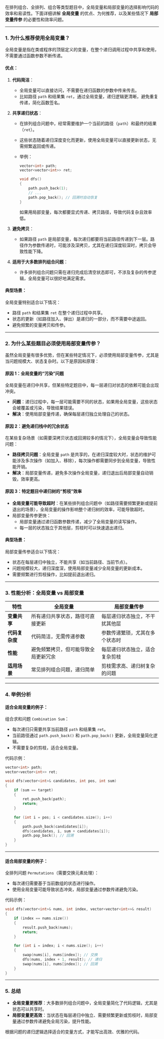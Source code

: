 在排列组合、全排列、组合等类型题目中，全局变量和局部变量的选择影响代码的效率和易读性。下面详细讲解 **全局变量** 的优点、为何推荐，以及某些情况下 **局部变量传参** 的必要性和效率问题。

------

### 1. **为什么推荐使用全局变量？**

全局变量是指在类或程序的顶层定义的变量，在整个递归调用过程中共享和使用，不需要通过函数参数不断传递。

#### **优点**：

1. **代码简洁**：

   - 全局变量可以直接访问，不需要在递归函数的参数中传来传去。
   - 比如路径 `path` 和结果集 `ret`，通过全局变量，递归逻辑更清晰，避免重复传递，简化函数签名。

2. **共享递归状态**：

   - 在排列组合问题中，经常需要维护一个当前的路径（`path`）和最终的结果（`ret`）。

   - 这些状态随着递归深度变化而更新，使用全局变量可以直接更新状态，无需频繁返回或传递。

   - 举例：

     ```cpp
     vector<int> path;
     vector<vector<int>> ret;
     
     void dfs()
     {
         path.push_back(1);
         // ...
         path.pop_back(); // 回溯时自动恢复
     }
     ```

     如果用局部变量，每次都要显式传递、拷贝路径，导致代码复杂且效率低。

3. **避免拷贝**：

   - 如果路径 `path` 是局部变量，每次递归都要将当前路径传递到下一层。路径作为参数传递时，可能涉及深拷贝，尤其在递归深度较深时，拷贝会导致性能下降。

4. **适用于大多数排列组合问题**：

   - 许多排列组合问题只需在递归完成后清空状态即可，不涉及复杂的传参逻辑，全局变量可以很好地满足需求。

#### **典型场景**：

全局变量特别适合以下情况：

- 路径 `path` 和结果集 `ret` 在整个递归过程中共享。
- 状态的更新（如路径加入、弹出）是递归的一部分，而不需要中途返回。
- 避免频繁的变量拷贝和传参。

------

### 2. **为什么某些题目必须使用局部变量传参？**

虽然全局变量有很多优势，但在某些特定情况下，必须使用局部变量传参，尤其是当问题规模大、状态复杂时。以下是原因和原理：

#### **原因 1：全局变量的“污染”问题**

全局变量在递归中共享，但某些特定题目中，每一层递归对状态的依赖可能会出现冲突。

- **问题**：递归过程中，每一层可能需要不同的状态，如果用全局变量，这些状态会被覆盖或污染，导致结果错误。
- **解决**：使用局部变量传递，确保每层递归独立处理自己的状态。

#### **原因 2：避免递归栈中的冗余状态**

在某些复杂场景（如需要深拷贝状态或回溯较多的情况下），全局变量会导致性能问题：

- **路径拷贝问题**：全局变量 `path` 是共享的，在递归深度较大时，状态的维护可能涉及多次操作（如加入、移除），每次操作都需要同步到全局变量，导致性能开销。
- **解决**：局部变量传递，避免多次操作全局变量，递归退出后局部变量自动销毁，效率更高。

#### **原因 3：特定题目中递归树的“剪枝”效率**

- **全局变量可能导致超时**：在某些排列组合问题中（如路径需要频繁更新或提前退出的场景），全局变量的操作影响整个递归树的效率，可能导致超时。
- 局部变量传参更快：
  - 局部变量通过递归函数参数传递，减少了全局变量的读写操作。
  - 每一层的状态独立于其他层，剪枝时可以快速退出递归。

#### **典型场景**：

局部变量传参适合以下情况：

- 状态在每层递归中独立，不能共享（如当前路径、当前节点）。
- 问题规模较大，递归深度深，使用局部变量减少全局变量的更新成本。
- 需要频繁进行剪枝操作，比如提前退出递归。

------

### 3. **性能分析：全局变量 vs 局部变量**

| **特性**       | **全局变量**                         | **局部变量传参**               |
| -------------- | ------------------------------------ | ------------------------------ |
| **变量共享**   | 所有递归共享状态，路径可直接更新     | 每层递归状态独立，不干扰其他层 |
| **代码复杂度** | 代码简洁，无需传递参数               | 参数传递繁琐，尤其在多个状态时 |
| **性能**       | 避免频繁拷贝，但可能导致全局更新冗余 | 每层递归状态独立，适合复杂剪枝 |
| **适用场景**   | 常见排列组合问题，递归简单           | 剪枝需求高、递归树复杂的问题   |

------

### 4. **举例分析**

#### **适合全局变量的例子**：

组合求和问题 `Combination Sum`：

- 每次递归只需要共享当前路径 `path` 和结果集 `ret`。
- 当前路径通过 `path.push_back()` 和 `path.pop_back()` 更新，全局变量简化逻辑。
- 不需要复杂的剪枝，适合全局变量。

代码示例：

```cpp
vector<int> path;
vector<vector<int>> ret;

void dfs(vector<int>& candidates, int pos, int sum)
{
    if (sum == target)
    {
        ret.push_back(path);
        return;
    }
    
    for (int i = pos; i < candidates.size(); i++)
    {
        path.push_back(candidates[i]);
        dfs(candidates, i, sum + candidates[i]);
        path.pop_back(); // 回溯
    }
}
```

------

#### **适合局部变量的例子**：

全排列问题 `Permutations`（需要交换元素处理）：

- 每次递归需要基于当前数组的状态进行操作。
- 使用全局变量可能导致状态冲突，局部变量通过参数传递避免污染。

代码示例：

```cpp
void dfs(vector<int>& nums, int index, vector<vector<int>>& result) 
{
    if (index == nums.size())
    {
        result.push_back(nums);
        return;
    }
    
    for (int i = index; i < nums.size(); i++)
    {
        swap(nums[i], nums[index]); // 交换
        dfs(nums, index + 1, result); // 递归
        swap(nums[i], nums[index]); // 回溯
    }
}
```

------

### 5. **总结**

- **全局变量更推荐**：大多数排列组合问题中，全局变量简化了代码逻辑，尤其是状态可以共享时。
- **局部变量更高效**：当状态在每层递归中独立、需要频繁更新或剪枝时，局部变量通过参数传递避免全局污染，提升性能。

根据问题的递归逻辑选择适合的变量方式，才能写出高效、优雅的代码。